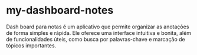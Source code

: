 # my-dashboard-notes
Dash board para notas é um aplicativo que permite organizar as anotações de forma simples e rápida.
Ele oferece uma interface intuitiva e bonita, além de funcionalidades úteis, como busca por palavras-chave e marcação de tópicos importantes.
